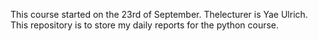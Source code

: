 This course started on the 23rd of September.
Thelecturer is Yae Ulrich.
This repository is to store my daily reports for the python course.
